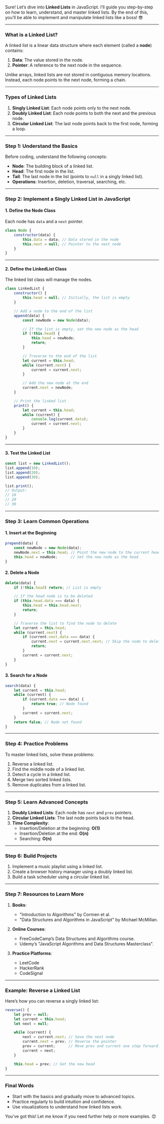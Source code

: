 Sure! Let’s dive into **Linked Lists** in JavaScript. I’ll guide you step-by-step on how to learn, understand, and master linked lists. By the end of this, you’ll be able to implement and manipulate linked lists like a boss! 😎

---

### **What is a Linked List?**
A linked list is a linear data structure where each element (called a **node**) contains:
1. **Data**: The value stored in the node.
2. **Pointer**: A reference to the next node in the sequence.

Unlike arrays, linked lists are not stored in contiguous memory locations. Instead, each node points to the next node, forming a chain.

---

### **Types of Linked Lists**
1. **Singly Linked List**: Each node points only to the next node.
2. **Doubly Linked List**: Each node points to both the next and the previous node.
3. **Circular Linked List**: The last node points back to the first node, forming a loop.

---

### **Step 1: Understand the Basics**
Before coding, understand the following concepts:
- **Node**: The building block of a linked list.
- **Head**: The first node in the list.
- **Tail**: The last node in the list (points to `null` in a singly linked list).
- **Operations**: Insertion, deletion, traversal, searching, etc.

---

### **Step 2: Implement a Singly Linked List in JavaScript**

#### **1. Define the Node Class**
Each node has `data` and a `next` pointer.

```javascript
class Node {
    constructor(data) {
        this.data = data; // Data stored in the node
        this.next = null; // Pointer to the next node
    }
}
```

---

#### **2. Define the LinkedList Class**
The linked list class will manage the nodes.

```javascript
class LinkedList {
    constructor() {
        this.head = null; // Initially, the list is empty
    }

    // Add a node to the end of the list
    append(data) {
        const newNode = new Node(data);

        // If the list is empty, set the new node as the head
        if (!this.head) {
            this.head = newNode;
            return;
        }

        // Traverse to the end of the list
        let current = this.head;
        while (current.next) {
            current = current.next;
        }

        // Add the new node at the end
        current.next = newNode;
    }

    // Print the linked list
    print() {
        let current = this.head;
        while (current) {
            console.log(current.data);
            current = current.next;
        }
    }
}
```

---

#### **3. Test the Linked List**
```javascript
const list = new LinkedList();
list.append(10);
list.append(20);
list.append(30);

list.print();
// Output:
// 10
// 20
// 30
```

---

### **Step 3: Learn Common Operations**

#### **1. Insert at the Beginning**
```javascript
prepend(data) {
    const newNode = new Node(data);
    newNode.next = this.head; // Point the new node to the current head
    this.head = newNode;      // Set the new node as the head
}
```

#### **2. Delete a Node**
```javascript
delete(data) {
    if (!this.head) return; // List is empty

    // If the head node is to be deleted
    if (this.head.data === data) {
        this.head = this.head.next;
        return;
    }

    // Traverse the list to find the node to delete
    let current = this.head;
    while (current.next) {
        if (current.next.data === data) {
            current.next = current.next.next; // Skip the node to delete
            return;
        }
        current = current.next;
    }
}
```

#### **3. Search for a Node**
```javascript
search(data) {
    let current = this.head;
    while (current) {
        if (current.data === data) {
            return true; // Node found
        }
        current = current.next;
    }
    return false; // Node not found
}
```

---

### **Step 4: Practice Problems**
To master linked lists, solve these problems:
1. Reverse a linked list.
2. Find the middle node of a linked list.
3. Detect a cycle in a linked list.
4. Merge two sorted linked lists.
5. Remove duplicates from a linked list.

---

### **Step 5: Learn Advanced Concepts**
1. **Doubly Linked Lists**: Each node has `next` and `prev` pointers.
2. **Circular Linked Lists**: The last node points back to the head.
3. **Time Complexity**:
   - Insertion/Deletion at the beginning: **O(1)**
   - Insertion/Deletion at the end: **O(n)**
   - Searching: **O(n)**

---

### **Step 6: Build Projects**
1. Implement a music playlist using a linked list.
2. Create a browser history manager using a doubly linked list.
3. Build a task scheduler using a circular linked list.

---

### **Step 7: Resources to Learn More**
1. **Books**:
   - "Introduction to Algorithms" by Cormen et al.
   - "Data Structures and Algorithms in JavaScript" by Michael McMillan.

2. **Online Courses**:
   - FreeCodeCamp’s Data Structures and Algorithms course.
   - Udemy’s "JavaScript Algorithms and Data Structures Masterclass".

3. **Practice Platforms**:
   - LeetCode
   - HackerRank
   - CodeSignal

---

### **Example: Reverse a Linked List**
Here’s how you can reverse a singly linked list:

```javascript
reverse() {
    let prev = null;
    let current = this.head;
    let next = null;

    while (current) {
        next = current.next; // Save the next node
        current.next = prev; // Reverse the pointer
        prev = current;      // Move prev and current one step forward
        current = next;
    }

    this.head = prev; // Set the new head
}
```

---

### **Final Words**
- Start with the basics and gradually move to advanced topics.
- Practice regularly to build intuition and confidence.
- Use visualizations to understand how linked lists work.

You’ve got this! Let me know if you need further help or more examples. 😊